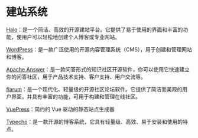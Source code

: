 # 建站系统


[Halo](https://github.com/halo-dev)：是一个简洁、高效的开源建站平台。它提供了易于使用的界面和丰富的功能，使用户可以轻松地创建个人博客或专业网站。

[WordPress](https://github.com/WordPress/WordPress)：是一款广泛使用的开源内容管理系统（CMS），用于创建和管理网站和博客。

[Apache Answer](https://github.com/apache/incubator-answer)：是一款问答形式的知识社区开源软件，你可以使用它快速建立你的问答社区，用于产品技术支持、客户支持、用户交流等。

[flarum](https://github.com/flarum/flarum)：是一个现代化、轻量级的开源社区论坛软件。它提供了简洁而美观的用户界面，并具有丰富的功能，可用于构建和管理在线社区。

[VuePress](https://github.com/vuejs/vuepress)：简约的 Vue 驱动的静态站点生成器

[Typecho](https://github.com/typecho/typecho)：是一款开源的博客系统，它具有轻量级、高效、易于安装和使用的特点。